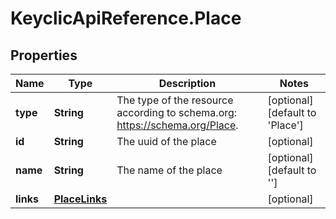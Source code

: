 # KeyclicApiReference.Place

## Properties
Name | Type | Description | Notes
------------ | ------------- | ------------- | -------------
**type** | **String** | The type of the resource according to schema.org: https://schema.org/Place. | [optional] [default to &#39;Place&#39;]
**id** | **String** | The uuid of the place | [optional] 
**name** | **String** | The name of the place | [optional] [default to &#39;&#39;]
**links** | [**PlaceLinks**](PlaceLinks.md) |  | [optional] 


